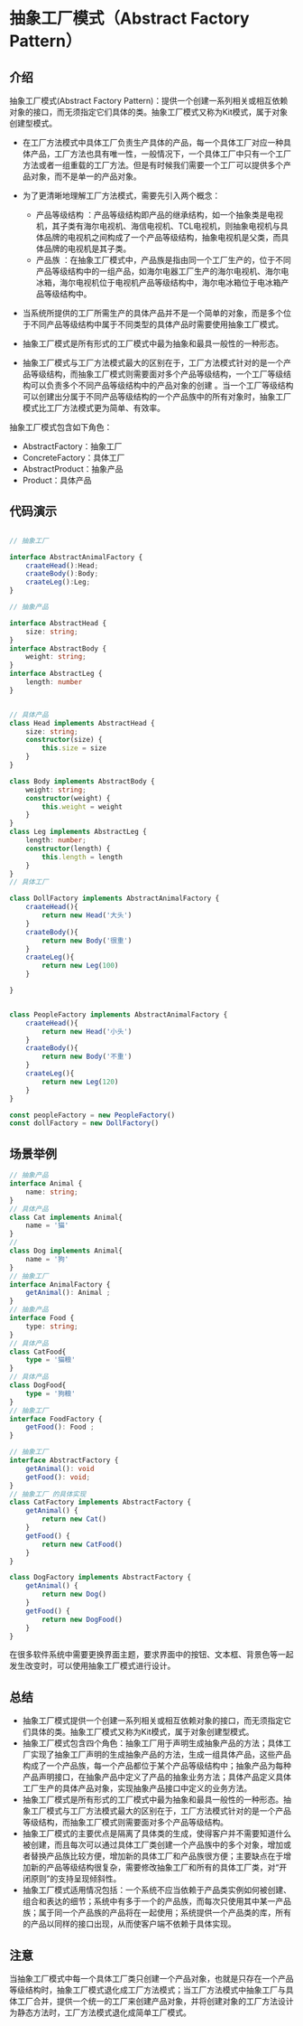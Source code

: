 # 抽象工厂模式（Abstract Factory Pattern） 
## 介绍
抽象工厂模式(Abstract Factory Pattern)：提供一个创建一系列相关或相互依赖对象的接口，而无须指定它们具体的类。抽象工厂模式又称为Kit模式，属于对象创建型模式。


- 在工厂方法模式中具体工厂负责生产具体的产品，每一个具体工厂对应一种具体产品，工厂方法也具有唯一性，一般情况下，一个具体工厂中只有一个工厂方法或者一组重载的工厂方法。但是有时候我们需要一个工厂可以提供多个产品对象，而不是单一的产品对象。

- 为了更清晰地理解工厂方法模式，需要先引入两个概念：
  - 产品等级结构 ：产品等级结构即产品的继承结构，如一个抽象类是电视机，其子类有海尔电视机、海信电视机、TCL电视机，则抽象电视机与具体品牌的电视机之间构成了一个产品等级结构，抽象电视机是父类，而具体品牌的电视机是其子类。
  - 产品族 ：在抽象工厂模式中，产品族是指由同一个工厂生产的，位于不同产品等级结构中的一组产品，如海尔电器工厂生产的海尔电视机、海尔电冰箱，海尔电视机位于电视机产品等级结构中，海尔电冰箱位于电冰箱产品等级结构中。

- 当系统所提供的工厂所需生产的具体产品并不是一个简单的对象，而是多个位于不同产品等级结构中属于不同类型的具体产品时需要使用抽象工厂模式。
- 抽象工厂模式是所有形式的工厂模式中最为抽象和最具一般性的一种形态。
- 抽象工厂模式与工厂方法模式最大的区别在于，工厂方法模式针对的是一个产品等级结构，而抽象工厂模式则需要面对多个产品等级结构，一个工厂等级结构可以负责多个不同产品等级结构中的产品对象的创建 。当一个工厂等级结构可以创建出分属于不同产品等级结构的一个产品族中的所有对象时，抽象工厂模式比工厂方法模式更为简单、有效率。


抽象工厂模式包含如下角色：

- AbstractFactory：抽象工厂
- ConcreteFactory：具体工厂
- AbstractProduct：抽象产品
- Product：具体产品


## 代码演示
```ts

// 抽象工厂

interface AbstractAnimalFactory {
    craateHead():Head;
    craateBody():Body;
    craateLeg():Leg;
}

// 抽象产品

interface AbstractHead {
    size: string;
}
interface AbstractBody {
    weight: string;
}
interface AbstractLeg {
    length: number
}


// 具体产品 
class Head implements AbstractHead {
    size: string;
    constructor(size) {
        this.size = size
    }
}

class Body implements AbstractBody {
    weight: string;
    constructor(weight) {
        this.weight = weight
    }
}
class Leg implements AbstractLeg {
    length: number;
    constructor(length) {
        this.length = length
    }
}
// 具体工厂

class DollFactory implements AbstractAnimalFactory {
    craateHead(){
        return new Head('大头')
    }
    craateBody(){
        return new Body('很重')
    }
    craateLeg(){
        return new Leg(100)
    }

}


class PeopleFactory implements AbstractAnimalFactory {
    craateHead(){
        return new Head('小头')
    }
    craateBody(){
        return new Body('不重')
    }
    craateLeg(){
        return new Leg(120)
    }
}

const peopleFactory = new PeopleFactory()
const dollFactory = new DollFactory()


```
## 场景举例

```ts
// 抽象产品
interface Animal {
    name: string;
} 
// 具体产品
class Cat implements Animal{
    name = '猫'
}
// 
class Dog implements Animal{
    name = '狗'
}
// 抽象工厂
interface AnimalFactory {
    getAnimal(): Animal ;
}
// 抽象产品
interface Food {
    type: string;
}
// 具体产品
class CatFood{
    type = '猫粮'
}
// 具体产品
class DogFood{
    type = '狗粮'
}
// 抽象工厂
interface FoodFactory {
    getFood(): Food ;
}

// 抽象工厂
interface AbstractFactory {
    getAnimal(): void
    getFood(): void;
}
// 抽象工厂 的具体实现
class CatFactory implements AbstractFactory {
    getAnimal() {
        return new Cat()
    }
    getFood() {
        return new CatFood()
    }
}

class DogFactory implements AbstractFactory {
    getAnimal() {
        return new Dog()
    }
    getFood() {
        return new DogFood()
    }
}


```
在很多软件系统中需要更换界面主题，要求界面中的按钮、文本框、背景色等一起发生改变时，可以使用抽象工厂模式进行设计。
## 总结

- 抽象工厂模式提供一个创建一系列相关或相互依赖对象的接口，而无须指定它们具体的类。抽象工厂模式又称为Kit模式，属于对象创建型模式。
- 抽象工厂模式包含四个角色：抽象工厂用于声明生成抽象产品的方法；具体工厂实现了抽象工厂声明的生成抽象产品的方法，生成一组具体产品，这些产品构成了一个产品族，每一个产品都位于某个产品等级结构中；抽象产品为每种产品声明接口，在抽象产品中定义了产品的抽象业务方法；具体产品定义具体工厂生产的具体产品对象，实现抽象产品接口中定义的业务方法。
- 抽象工厂模式是所有形式的工厂模式中最为抽象和最具一般性的一种形态。抽象工厂模式与工厂方法模式最大的区别在于，工厂方法模式针对的是一个产品等级结构，而抽象工厂模式则需要面对多个产品等级结构。
- 抽象工厂模式的主要优点是隔离了具体类的生成，使得客户并不需要知道什么被创建，而且每次可以通过具体工厂类创建一个产品族中的多个对象，增加或者替换产品族比较方便，增加新的具体工厂和产品族很方便；主要缺点在于增加新的产品等级结构很复杂，需要修改抽象工厂和所有的具体工厂类，对“开闭原则”的支持呈现倾斜性。
- 抽象工厂模式适用情况包括：一个系统不应当依赖于产品类实例如何被创建、组合和表达的细节；系统中有多于一个的产品族，而每次只使用其中某一产品族；属于同一个产品族的产品将在一起使用；系统提供一个产品类的库，所有的产品以同样的接口出现，从而使客户端不依赖于具体实现。
## 注意


当抽象工厂模式中每一个具体工厂类只创建一个产品对象，也就是只存在一个产品等级结构时，抽象工厂模式退化成工厂方法模式；当工厂方法模式中抽象工厂与具体工厂合并，提供一个统一的工厂来创建产品对象，并将创建对象的工厂方法设计为静态方法时，工厂方法模式退化成简单工厂模式。